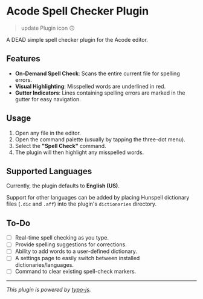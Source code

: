 # Acode Spell Checker Plugin
> update Plugin icon 🙃

A DEAD simple spell checker plugin for the Acode editor.

## Features

*   **On-Demand Spell Check**: Scans the entire current file for spelling errors.
*   **Visual Highlighting**: Misspelled words are underlined in red.
*   **Gutter Indicators**: Lines containing spelling errors are marked in the gutter for easy navigation.

## Usage

1.  Open any file in the editor.
2.  Open the command palette (usually by tapping the three-dot menu).
3.  Select the **"Spell Check"** command.
4.  The plugin will then highlight any misspelled words.

## Supported Languages

Currently, the plugin defaults to **English (US)**.

Support for other languages can be added by placing Hunspell dictionary files (`.dic` and `.aff`) into the plugin's `dictionaries` directory.

## To-Do

*   [ ] Real-time spell checking as you type.
*   [ ] Provide spelling suggestions for corrections.
*   [ ] Ability to add words to a user-defined dictionary.
*   [ ] A settings page to easily switch between installed dictionaries/languages.
*   [ ] Command to clear existing spell-check markers.

---

*This plugin is powered by [typo-js](https://github.com/cfinke/Typo.js).*
